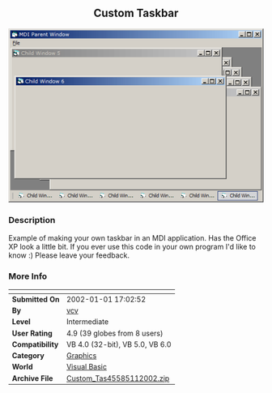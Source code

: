 ﻿<div align="center">

## Custom Taskbar

<img src="PIC200211177252021.gif">
</div>

### Description

Example of making your own taskbar in an MDI application. Has the Office XP look a little bit. If you ever use this code in your own program I'd like to know :) Please leave your feedback.
 
### More Info
 


<span>             |<span>
---                |---
**Submitted On**   |2002-01-01 17:02:52
**By**             |[vcv](https://github.com/Planet-Source-Code/PSCIndex/blob/master/ByAuthor/vcv.md)
**Level**          |Intermediate
**User Rating**    |4.9 (39 globes from 8 users)
**Compatibility**  |VB 4\.0 \(32\-bit\), VB 5\.0, VB 6\.0
**Category**       |[Graphics](https://github.com/Planet-Source-Code/PSCIndex/blob/master/ByCategory/graphics__1-46.md)
**World**          |[Visual Basic](https://github.com/Planet-Source-Code/PSCIndex/blob/master/ByWorld/visual-basic.md)
**Archive File**   |[Custom\_Tas45585112002\.zip](https://github.com/Planet-Source-Code/vcv-custom-taskbar__1-30287/archive/master.zip)








